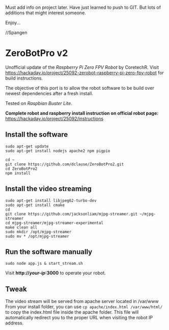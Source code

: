 Must add info on project later. Have just learned to push to GIT. But lots of additions that might interest someone.

Enjoy...

//Spangen

# ZeroBotPro v2

Unofficial update of the *Raspberry Pi Zero FPV Robot* by CoretechR. 
Visit https://hackaday.io/project/25092-zerobot-raspberry-pi-zero-fpv-robot for build instructions.

The objective of this port is to allow the robot software to be build over newest dependencies after a fresh install.

Tested on *Raspbian Buster Lite*.

**Complete robot and raspberry install instruction on official robot page:**
https://hackaday.io/project/25092/instructions

## Install the software

```
sudo apt-get update
sudo apt-get install nodejs apache2 npm pigpio

cd ~
git clone https://github.com/dclause/ZeroBotPro2.git
cd ZeroBotPro2
npm install
```

## Install the video streaming

```
sudo apt-get install libjpeg62-turbo-dev
sudo apt-get install cmake
cd
git clone https://github.com/jacksonliam/mjpg-streamer.git ~/mjpg-streamer
cd mjpg-streamer/mjpg-streamer-experimental
make clean all
sudo mkdir /opt/mjpg-streamer
sudo mv * /opt/mjpg-streamer
```

## Run the software manually
```
sudo node app.js & start_stream.sh
```
Visit **http://*your-ip*:3000** to operate your robot.

## Tweak

The video stream will be served from apache server located in /var/www
From your install folder, you can use `cp apache/index.html /var/www/html/` to copy the index.html file inside the apache folder.
This file will automatically redirect you to the proper URL when visiting the robot IP address.

